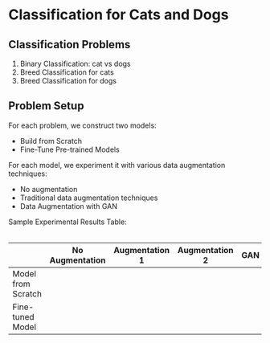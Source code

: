 # Classification for Cats and Dogs

## Classification Problems
1. Binary Classification: cat vs dogs
2. Breed Classification for cats
3. Breed Classification for dogs

## Problem Setup
For each problem, we construct two models:
* Build from Scratch
* Fine-Tune Pre-trained Models

For each model, we experiment it with various data augmentation techniques:
* No augmentation
* Traditional data augmentation techniques
* Data Augmentation with GAN

Sample Experimental Results Table:<br/>
<br/>

|                    | No Augmentation | Augmentation 1 | Augmentation 2 | GAN |
|--------------------|-----------------|----------------|----------------|-----|
| Model from Scratch |                 |                |                |     |
| Fine-tuned Model   |                 |                |                |     |
